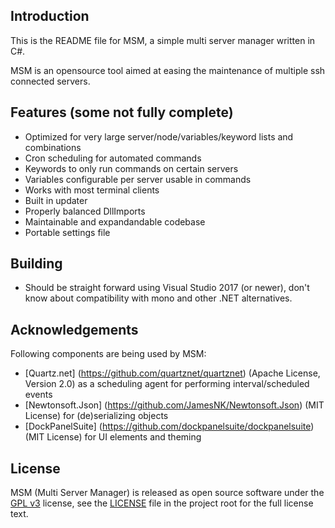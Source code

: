 ## Introduction

This is the README file for MSM, a simple multi server manager written in C#.

MSM is an opensource tool aimed at easing the maintenance of multiple ssh connected servers.

## Features (some not fully complete)
* Optimized for very large server/node/variables/keyword lists and combinations
* Cron scheduling for automated commands
* Keywords to only run commands on certain servers
* Variables configurable per server usable in commands
* Works with most terminal clients
* Built in updater
* Properly balanced DllImports
* Maintainable and expandandable codebase
* Portable settings file

## Building

* Should be straight forward using Visual Studio 2017 (or newer), don't know about compatibility with mono and other .NET alternatives.

## Acknowledgements

Following components are being used by MSM:

* [Quartz.net] (https://github.com/quartznet/quartznet) (Apache License, Version 2.0) as a scheduling agent for performing interval/scheduled events
* [Newtonsoft.Json] (https://github.com/JamesNK/Newtonsoft.Json) (MIT License) for (de)serializing objects
* [DockPanelSuite] (https://github.com/dockpanelsuite/dockpanelsuite) (MIT License) for UI elements and theming

## License

MSM (Multi Server Manager) is released as open source software under the [GPL v3](https://opensource.org/licenses/gpl-3.0.html) 
license, see the [LICENSE](./LICENSE) file in the project root for the full license text.